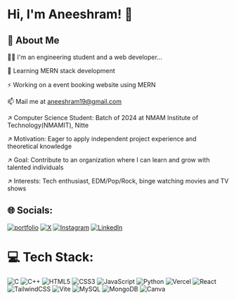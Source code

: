 
# Hi, I'm Aneeshram! 👋
## 🚀 About Me

👩‍💻 I'm an engineering student and a web developer...

🧠 Learning MERN stack development

⚡️ Working on a event booking website using MERN

📫 Mail me at aneeshram19@gmail.com

↗ Computer Science Student: Batch of 2024 at NMAM Institute of Technology(NMAMIT), Nitte

↗ Motivation: Eager to apply independent project experience and theoretical knowledge

↗ Goal: Contribute to an organization where I can learn and grow with talented individuals

↗ Interests: Tech enthusiast, EDM/Pop/Rock, binge watching movies and TV shows

## 🌐 Socials:

[![portfolio](https://img.shields.io/badge/my_portfolio-000?style=for-the-badge&logo=ko-fi&logoColor=white)](https://react-portfolio-website-wheat-sigma.vercel.app/)
[![X](https://img.shields.io/badge/X-black.svg?logo=X&logoColor=white)](https://x.com/@aneesh_ram01) 
[![Instagram](https://img.shields.io/badge/Instagram-%23E4405F.svg?logo=Instagram&logoColor=white)](https://instagram.com/aneesh.ram01) 
[![LinkedIn](https://img.shields.io/badge/LinkedIn-%230077B5.svg?logo=linkedin&logoColor=white)](https://linkedin.com/in/aneeshram-bhat-364a82249) 

# 💻 Tech Stack:
![C](https://img.shields.io/badge/c-%2300599C.svg?style=for-the-badge&logo=c&logoColor=white) ![C++](https://img.shields.io/badge/c++-%2300599C.svg?style=for-the-badge&logo=c%2B%2B&logoColor=white) ![HTML5](https://img.shields.io/badge/html5-%23E34F26.svg?style=for-the-badge&logo=html5&logoColor=white) ![CSS3](https://img.shields.io/badge/css3-%231572B6.svg?style=for-the-badge&logo=css3&logoColor=white) ![JavaScript](https://img.shields.io/badge/javascript-%23323330.svg?style=for-the-badge&logo=javascript&logoColor=%23F7DF1E) ![Python](https://img.shields.io/badge/python-3670A0?style=for-the-badge&logo=python&logoColor=ffdd54) ![Vercel](https://img.shields.io/badge/vercel-%23000000.svg?style=for-the-badge&logo=vercel&logoColor=white) ![React](https://img.shields.io/badge/react-%2320232a.svg?style=for-the-badge&logo=react&logoColor=%2361DAFB) ![TailwindCSS](https://img.shields.io/badge/tailwindcss-%2338B2AC.svg?style=for-the-badge&logo=tailwind-css&logoColor=white) ![Vite](https://img.shields.io/badge/vite-%23646CFF.svg?style=for-the-badge&logo=vite&logoColor=white) ![MySQL](https://img.shields.io/badge/mysql-%2300000f.svg?style=for-the-badge&logo=mysql&logoColor=white) ![MongoDB](https://img.shields.io/badge/MongoDB-%234ea94b.svg?style=for-the-badge&logo=mongodb&logoColor=white) ![Canva](https://img.shields.io/badge/Canva-%2300C4CC.svg?style=for-the-badge&logo=Canva&logoColor=white)

